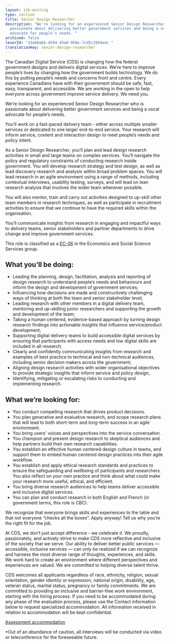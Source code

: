 ```yaml
---
layout: job-posting
type: section
title: Senior Design Researcher
description: "We’re looking for an experienced Senior Design Researcher who is
  passionate about delivering better government services and being a vocal
  advocate for people’s needs. "
archived: false
leverId: "33a68ab6-d594-45e8-956e-7cd5c2950a4c "
translationKey: senior-design-researcher
---
```

The Canadian Digital Service (CDS) is changing how the federal government designs and delivers digital services. We’re here to improve people’s lives by changing how the government builds technology. We do this by putting people’s needs and concerns front and centre. Every experience Canadians have with their government should be safe, fast, easy, transparent, and accessible. We are working in the open to help everyone across government improve service delivery. We need you.

We’re looking for an experienced Senior Design Researcher who is passionate about delivering better government services and being a vocal advocate for people’s needs.  

You’ll work on a fast-paced delivery team - either across multiple smaller services or dedicated to one larger end-to-end service. Your research will inform service, content and interaction design to meet people’s needs and policy intent.

As a Senior Design Researcher, you’ll plan and lead design research activities in small and large teams on complex services. You’ll navigate the policy and regulatory constraints of conducting research inside government. You will develop research strategy and test design, as well as lead discovery research and analysis within broad problem spaces. You will lead research in an agile environment using a range of methods, including contextual interviews, usability testing, surveys, and will lead on lean research analysis that involves the wider team whenever possible. 

You will also mentor, train and carry out activities designed to up-skill other team members in research techniques, as well as participate in recruitment activities to ensure that we continue to have the required skills within the organisation.

You’ll communicate insights from research in engaging and impactful ways to delivery teams, senior stakeholders and partner departments to drive change and improve government services.

This role is classified as a [EC-06](https://www.tbs-sct.gc.ca/agreements-conventions/view-visualiser-eng.aspx?id=4#tocxx320842) in the Economics and Social Science Services group.

## What you’ll be doing:

* Leading the planning, design, facilitation, analysis and reporting of design research to understand people’s needs and behaviours and inform the design and development of government services; 
* Influencing how decisions are made and constructively challenging ways of thinking at both the team and senior stakeholder level;
* Leading research with other members in a digital delivery team, mentoring and up-skilling junior researchers and supporting the growth and development of the team; 
* Taking a human centered, evidence-based approach by turning design research findings into actionable insights that influence service/product development;
* Supporting digital delivery teams to build accessible digital services by ensuring that participants with access needs and low digital skills are included in all research;
* Clearly and confidently communicating insights from research and examples of best practice to technical and non-technical audiences, including senior decision makers across the government;
* Aligning design research activities with wider organisational objectives to provide strategic insights that inform service and policy design;
* Identifying, mitigating or escalating risks to conducting and implementing research.

## What we’re looking for:

* You conduct compelling research that drives product decisions. 
* You plan generative and evaluative research, and scope research plans that will lead to both short-term and long-term success in an agile environment.
* You bring users’ voices and perspectives into the service conversation. 
* You champion and present design research to skeptical audiences and help partners build their own research capabilities.
* You establish an effective human centered design culture in teams, and support them to embed human centered design practices into their agile workflow.
* You establish and apply ethical research standards and practices to ensure the safeguarding and wellbeing of participants and researchers. You also reflect on your own practice and think about what could make your research more useful, ethical, and efficient. 
* You bring diverse research audiences to help teams deliver accessible and inclusive digital services.
* You can plan and conduct research in both English and French (in government terms, this role is CBC).

We recognize that everyone brings skills and experiences to the table and that not everyone “checks all the boxes”. Apply anyway! Tell us why you’re the right fit for the job.

At CDS, we don’t just accept difference - we celebrate it. We proudly, passionately, and actively strive to make CDS more reflective and inclusive of the society that we serve. Our ability to deliver better public services — accessible, inclusive services — can only be realized if we can recognize and harness the most diverse range of thoughts, experiences, and skills. We work hard to create an environment where different perspectives and experiences are valued. We are committed to helping diverse talent thrive.

CDS welcomes all applicants regardless of race, ethnicity, religion, sexual orientation, gender identity or expression, national origin, disability, age, veteran status, marital status, pregnancy or family commitments. We are committed to providing an inclusive and barrier-free work environment, starting with the hiring process. If you need to be accommodated during any phase of the evaluation process, please use the Contact information below to request specialized accommodation. All information received in relation to accommodation will be kept confidential.

[Assessment accommodation](https://www.canada.ca/en/public-service-commission/services/assessment-accommodation-page.html)

\*Out of an abundance of caution, all interviews will be conducted via video or teleconference for the foreseeable future.